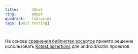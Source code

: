 ```yaml
---
title:      JUnit
ring:       adopt
quadrant:   libraries
tags: [unit testing]

---
```


На основе [сравнения библиотек ассертов][asserts_compare] принято решение использовать [Kotest assertions](/libraries/kotest-assertion/) для android/kotlin проектов.

<!-- Links -->
[asserts_compare]: https://github.com/RedMadRobot/techradar-android/blob/40aa61ad9935816067f1b933b0529d77c187b9b9/public/docs/assertions/assertj_kotest_compare.md
